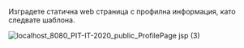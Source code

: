 
Изградете статична web страница с профилна информация, като следвате шаблона.

![localhost_8080_PIT-IT-2020_public_ProfilePage jsp (3)](https://user-images.githubusercontent.com/10382663/74594140-a208ce00-503b-11ea-8d19-c26b7b43e903.png)
